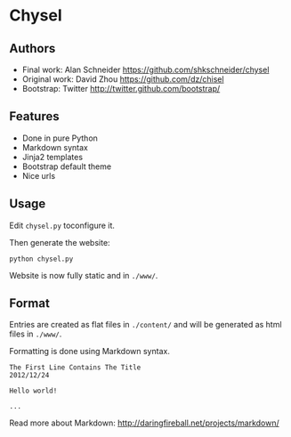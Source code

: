 Chysel
======

Authors
-------

- Final work: Alan Schneider <https://github.com/shkschneider/chysel>
- Original work: David Zhou <https://github.com/dz/chisel>
- Bootstrap: Twitter <http://twitter.github.com/bootstrap/>

Features
--------

- Done in pure Python
- Markdown syntax
- Jinja2 templates
- Bootstrap default theme
- Nice urls

Usage
-----

Edit `chysel.py` toconfigure it.

Then generate the website:

    python chysel.py

Website is now fully static and in `./www/`.

Format
------

Entries are created as flat files in `./content/` and will be generated as html files in `./www/`.

Formatting is done using Markdown syntax.

    The First Line Contains The Title
    2012/12/24

    Hello world!

    ...

Read more about Markdown: <http://daringfireball.net/projects/markdown/>
